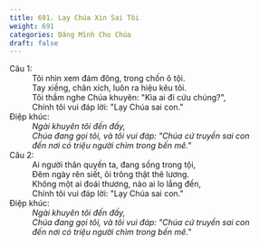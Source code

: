```yaml
---
title: 691. Lạy Chúa Xin Sai Tôi
weight: 691
categories: Dâng Mình Cho Chúa
draft: false
---
```

<dl><dt>Câu 1:</dt><dd data-verse="1">Tôi nhìn xem đám đông, trong chốn ô tội. <br/>Tay xiềng, chân xích, luôn ra hiệu kêu tôi. <br/>Tôi thầm nghe Chúa khuyên: "Kìa ai đi cứu chúng?", <br/>Chính tôi vui đáp lời: "Lạy Chúa sai con." </dd><dt>Điệp khúc:</dt><dd data-chorus="1"><em>Ngài khuyên tôi đến đấy, <br/>Chúa đang gọi tôi, và tôi vui đáp: "Chúa cứ truyền sai con <br/>đến nơi có triệu người chìm trong bến mê." </em></dd><dt>Câu 2:</dt><dd data-verse="2">Ai người thân quyến ta, đang sống trong tội, <br/>Đêm ngày rên siết, ôi trông thật thê lương. <br/>Không một ai đoái thương, nào ai lo lắng đến, <br/>Chính tôi vui đáp lời: "Lạy Chúa sai con." </dd><dt>Điệp khúc:</dt><dd data-chorus="1"><em>Ngài khuyên tôi đến đấy, <br/>Chúa đang gọi tôi, và tôi vui đáp: "Chúa cứ truyền sai con <br/>đến nơi có triệu người chìm trong bến mê." </em></dd></dl>